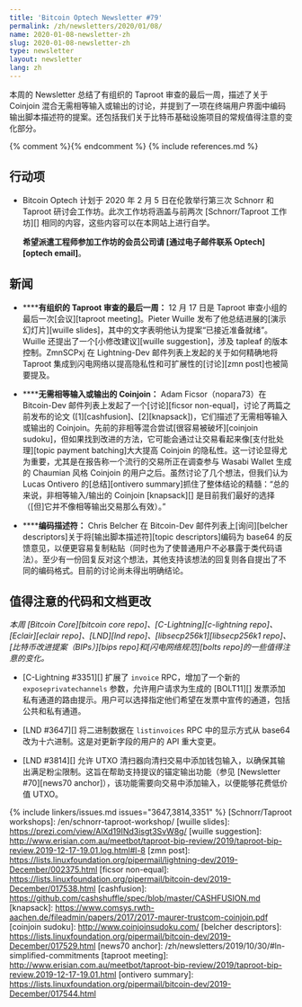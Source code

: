 ```yaml
---
title: 'Bitcoin Optech Newsletter #79'
permalink: /zh/newsletters/2020/01/08/
name: 2020-01-08-newsletter-zh
slug: 2020-01-08-newsletter-zh
type: newsletter
layout: newsletter
lang: zh
---
```

本周的 Newsletter 总结了有组织的 Taproot 审查的最后一周，描述了关于 Coinjoin 混合无需相等输入或输出的讨论，并提到了一项在终端用户界面中编码输出脚本描述符的提案。还包括我们关于比特币基础设施项目的常规值得注意的变化部分。

{% comment %}<!-- include references.md below the fold but above any Jekyll/Liquid variables-->{% endcomment %}
{% include references.md %}

## 行动项

- Bitcoin Optech 计划于 2020 年 2 月 5 日在伦敦举行第三次 Schnorr 和 Taproot 研讨会工作坊。此次工作坊将涵盖与前两次 [Schnorr/Taproot 工作坊][] 相同的内容，这些内容可以在本网站上进行自学。

  **希望派遣工程师参加工作坊的会员公司请 [通过电子邮件联系 Optech][optech email]**。

## 新闻

- **<!--final-week-of-organized-taproot-review-->****有组织的 Taproot 审查的最后一周：** 12 月 17 日是 Taproot 审查小组的最后一次[会议][taproot meeting]。Pieter Wuille 发布了他总结进展的[演示幻灯片][wuille slides]，其中的文字表明他认为提案“已接近准备就绪”。Wuille 还提出了一个[小修改建议][wuille suggestion]，涉及 tapleaf 的版本控制。ZmnSCPxj 在 Lightning-Dev 邮件列表上发起的关于如何精确地将 Taproot 集成到闪电网络以提高隐私性和可扩展性的[讨论][zmn post]也被简要提及。

- **<!--coinjoins-without-equal-value-inputs-or-outputs-->****无需相等输入或输出的 Coinjoin：** Adam Ficsor（nopara73）在 Bitcoin-Dev 邮件列表上发起了一个[讨论][ficsor non-equal]，讨论了两篇之前发布的论文 ([1][cashfusion]、[2][knapsack])，它们描述了无需相等输入或输出的 Coinjoin。先前的非相等混合尝试[很容易被破坏][coinjoin sudoku]，但如果找到改进的方法，它可能会通过让交易看起来像[支付批处理][topic payment batching]大大提高 Coinjoin 的隐私性。这一讨论显得尤为重要，尤其是在报告称一个流行的交易所正在调查参与 Wasabi Wallet 生成的 Chaumian 风格 Coinjoin 的用户之后。虽然讨论了几个想法，但我们认为 Lucas Ontivero 的[总结][ontivero summary]抓住了整体结论的精髓：“总的来说，非相等输入/输出的 Coinjoin [knapsack][] 是目前我们最好的选择（[但]它并不像相等输出交易那么有效）。”

- **<!--encoded-descriptors-->****编码描述符：** Chris Belcher 在 Bitcoin-Dev 邮件列表上[询问][belcher descriptors]关于将[输出脚本描述符][topic descriptors]编码为 base64 的反馈意见，以便更容易复制粘贴（同时也为了使普通用户不必暴露于类代码语法）。至少有一份回复反对这个想法，其他支持该想法的回复则各自提出了不同的编码格式。目前的讨论尚未得出明确结论。

## 值得注意的代码和文档更改

*本周 [Bitcoin Core][bitcoin core repo]、[C-Lightning][c-lightning repo]、[Eclair][eclair repo]、[LND][lnd repo]、[libsecp256k1][libsecp256k1 repo]、[比特币改进提案（BIPs）][bips repo]和[闪电网络规范][bolts repo]的一些值得注意的变化。*

- [C-Lightning #3351][] 扩展了 `invoice` RPC，增加了一个新的 `exposeprivatechannels` 参数，允许用户请求为生成的 [BOLT11][] 发票添加私有通道的路由提示。用户可以选择指定他们希望在发票中宣传的通道，包括公共和私有通道。

- [LND #3647][] 将二进制数据在 `listinvoices` RPC 中的显示方式从 base64 改为十六进制。这是对更新字段的用户的 API 重大变更。

- [LND #3814][] 允许 UTXO 清扫器向清扫交易中添加钱包输入，以确保其输出满足粉尘限制。这旨在帮助支持提议的锚定输出功能（参见 [Newsletter #70][news70 anchor]），该功能需要向交易中添加输入，以便能够花费低价值 UTXO。

{% include linkers/issues.md issues="3647,3814,3351" %}
[Schnorr/Taproot workshops]: /en/schnorr-taproot-workshop/
[wuille slides]: https://prezi.com/view/AlXd19INd3isgt3SvW8g/
[wuille suggestion]: http://www.erisian.com.au/meetbot/taproot-bip-review/2019/taproot-bip-review.2019-12-17-19.01.log.html#l-8
[zmn post]: https://lists.linuxfoundation.org/pipermail/lightning-dev/2019-December/002375.html
[ficsor non-equal]: https://lists.linuxfoundation.org/pipermail/bitcoin-dev/2019-December/017538.html
[cashfusion]: https://github.com/cashshuffle/spec/blob/master/CASHFUSION.md
[knapsack]: https://www.comsys.rwth-aachen.de/fileadmin/papers/2017/2017-maurer-trustcom-coinjoin.pdf
[coinjoin sudoku]: http://www.coinjoinsudoku.com/
[belcher descriptors]: https://lists.linuxfoundation.org/pipermail/bitcoin-dev/2019-December/017529.html
[news70 anchor]: /zh/newsletters/2019/10/30/#ln-simplified-commitments
[taproot meeting]: http://www.erisian.com.au/meetbot/taproot-bip-review/2019/taproot-bip-review.2019-12-17-19.01.html
[ontivero summary]: https://lists.linuxfoundation.org/pipermail/bitcoin-dev/2019-December/017544.html
